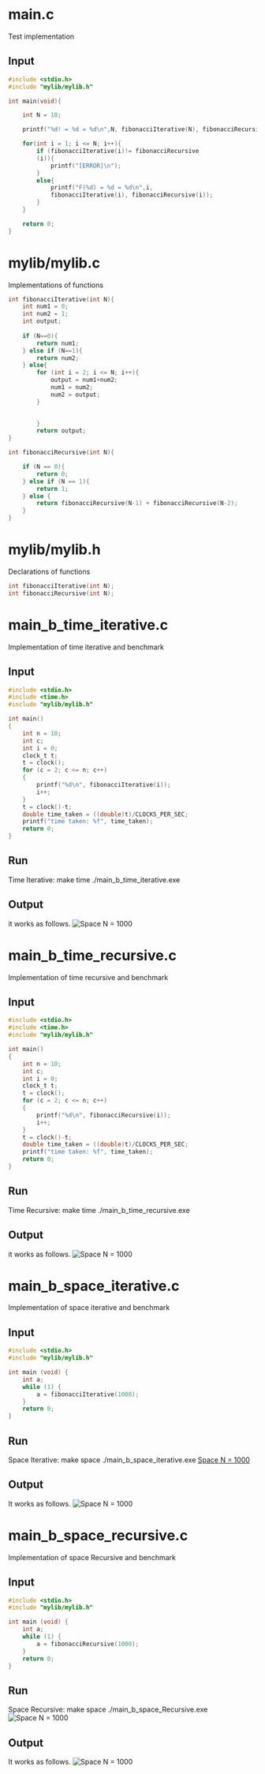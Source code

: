 # main.c 
Test implementation

## Input
```c
#include <stdio.h>
#include "mylib/mylib.h"

int main(void){

	int N = 10;

	printf("%d! = %d = %d\n",N, fibonacciIterative(N), fibonacciRecursive(N));

	for(int i = 1; i <= N; i++){
		if (fibonacciIterative(i)!= fibonacciRecursive
		(i)){
			printf("[ERROR]\n");
		}
		else{
			printf("F(%d) = %d = %d\n",i,
			fibonacciIterative(i), fibonacciRecursive(i));
		}
	}

	return 0;
}
```

# mylib/mylib.c
Implementations of functions

```c
int fibonacciIterative(int N){
	int num1 = 0;
	int num2 = 1;
	int output;
	
	if (N==0){
		return num1;
	} else if (N==1){
		return num2;
	} else{
		for (int i = 2; i <= N; i++){
			output = num1+num2;
			num1 = num2;
			num2 = output;
		}
	

		}
		return output;
}

int fibonacciRecursive(int N){

	if (N == 0){
		return 0;
	} else if (N == 1){
		return 1;
	} else {
		return fibonacciRecursive(N-1) + fibonacciRecursive(N-2);
	}
}
```

# mylib/mylib.h
Declarations of functions

```c
int fibonacciIterative(int N);
int fibonacciRecursive(int N);
```

# main_b_time_iterative.c
Implementation of time iterative and benchmark

## Input
```c
#include <stdio.h>
#include <time.h>
#include "mylib/mylib.h"

int main()
{
	int n = 10;
	int c;
	int i = 0;
	clock_t t;
	t = clock();
	for (c = 2; c <= n; c++)
	{
		printf("%d\n", fibonacciIterative(i));
		i++;
	}
	t = clock()-t;
	double time_taken = ((double)t)/CLOCKS_PER_SEC;
	printf("time taken: %f", time_taken);
	return 0;
}
```
## Run
Time Iterative:
make time
./main_b_time_iterative.exe

## Output
it works as follows.
![Space N = 1000](image/main_b_time_iterative.png)

# main_b_time_recursive.c
Implementation of time recursive and benchmark

## Input
```c
#include <stdio.h>
#include <time.h>
#include "mylib/mylib.h"

int main()
{
	int n = 10;
	int c;
	int i = 0;
	clock_t t;
	t = clock();
	for (c = 2; c <= n; c++)
	{
		printf("%d\n", fibonacciRecursive(i));
		i++;
	}
	t = clock()-t;
	double time_taken = ((double)t)/CLOCKS_PER_SEC;
	printf("time taken: %f", time_taken);
	return 0;
}

```
## Run
Time Recursive:
make time
./main_b_time_recursive.exe

## Output
it works as follows.
![Space N = 1000](image/main_b_time_recursive.png)

# main_b_space_iterative.c
Implementation of space iterative and benchmark

## Input
```c
#include <stdio.h>
#include "mylib/mylib.h"

int main (void) {
	int a;
	while (1) {
		a = fibonacciIterative(1000);
	}
	return 0;
}
```

## Run
Space Iterative:
make space
./main_b_space_iterative.exe
[Space N = 1000](image/space_iterative.png)

## Output
It works as follows.
![Space N = 1000](image/space.png)

# main_b_space_recursive.c
Implementation of space Recursive and benchmark

## Input
```c
#include <stdio.h>
#include "mylib/mylib.h"

int main (void) {
	int a;
	while (1) {
		a = fibonacciRecursive(1000);
	}
	return 0;
}

```

## Run
Space Recursive:
make space
./main_b_space_Recursive.exe
![Space N = 1000](image/space_recursive.png)

## Output
It works as follows.
![Space N = 1000](image/space.png)